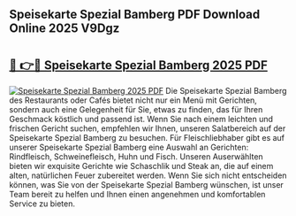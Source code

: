 ## Speisekarte Spezial Bamberg PDF Download Online 2025 V9Dgz

# <h2><a href="http://gcb3q1.nevu.top/?p=Speisekarte+Spezial+Bamberg">🔗 👉🔴 Speisekarte Spezial Bamberg 2025 PDF</a></h2>

[![Speisekarte Spezial Bamberg 2025 PDF](https://i.imgur.com/dBaPXMq.png)](http://gcb3q1.nevu.top/?p=Speisekarte+Spezial+Bamberg)
Die Speisekarte Spezial Bamberg des Restaurants oder Cafés bietet nicht nur ein Menü mit Gerichten, sondern auch eine Gelegenheit für Sie, etwas zu finden, das für Ihren Geschmack köstlich und passend ist. Wenn Sie nach einem leichten und frischen Gericht suchen, empfehlen wir Ihnen, unseren Salatbereich auf der Speisekarte Spezial Bamberg zu besuchen. Für Fleischliebhaber gibt es auf unserer Speisekarte Spezial Bamberg eine Auswahl an Gerichten: Rindfleisch, Schweinefleisch, Huhn und Fisch. Unseren Auserwählten bieten wir exquisite Gerichte wie Schaschlik und Steak an, die auf einem alten, natürlichen Feuer zubereitet werden. Wenn Sie sich nicht entscheiden können, was Sie von der Speisekarte Spezial Bamberg wünschen, ist unser Team bereit zu helfen und Ihnen einen angenehmen und komfortablen Service zu bieten.
